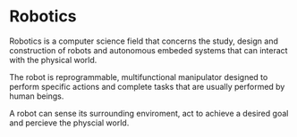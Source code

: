 # Robotics 

Robotics is a computer science field that concerns the study, design and construction of robots and autonomous embeded systems that can interact with the physical world. 

The robot is reprogrammable, multifunctional manipulator designed to perform specific actions and complete tasks that are usually performed by human beings. 

A robot can sense its surrounding enviroment, act to achieve a desired goal and percieve the physcial world.